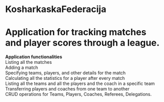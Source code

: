 ﻿# KosharkaskaFederacija

# Application for tracking matches and player scores through a league.

<b>Application functionalities</b> <br/>
Listing all the matches <br/>
Adding a match <br/>
Specifying teams, players, and other details for the match <br/>
Calculating all the statistics for a player after every match <br/>
Listing all the teams and all the players and the coach in a specific team <br/>
Transferring players and coaches from one team to another <br/>
CRUD operations for Teams, Players, Coaches, Referees, Delegations. <br/>
